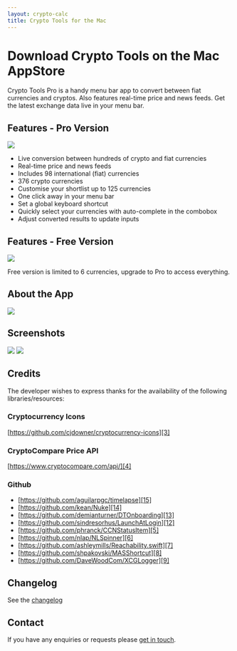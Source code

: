 ```yaml
---
layout: crypto-calc
title: Crypto Tools for the Mac
---
```

# Download Crypto Tools on the Mac AppStore
Crypto Tools Pro is a handy menu bar app to convert between fiat currencies and cryptos.  Also features real-time price and news feeds.  Get the latest exchange data live in your menu bar.


## Features - Pro Version
[![][image-1]][1]

- Live conversion between hundreds of crypto and fiat currencies
- Real-time price and news feeds
- Includes 98 international (fiat) currencies
- 376 crypto currencies
- Customise your shortlist up to 125 currencies
- One click away in your menu bar
- Set a global keyboard shortcut
- Quickly select your currencies with auto-complete in the combobox
- Adjust converted results to update inputs

## Features - Free Version
[![][image-2]][2]

Free version is limited to 6 currencies, upgrade to Pro to access everything.

## About the App
![][image-3]

## Screenshots
![][image-4]
![][image-5]

## Credits
The developer wishes to express thanks for the availability of the following libraries/resources:

### Cryptocurrency Icons
[https://github.com/cjdowner/cryptocurrency-icons][3]

### CryptoCompare Price API
[https://www.cryptocompare.com/api/][4]

### Github
- [https://github.com/aguilarpgc/timelapse][15]
- [https://github.com/kean/Nuke][14]
- [https://github.com/demianturner/DTOnboarding][13]
- [https://github.com/sindresorhus/LaunchAtLogin][12]
- [https://github.com/phranck/CCNStatusItem][5]
- [https://github.com/nlap/NLSpinner][6]
- [https://github.com/ashleymills/Reachability.swift][7]
- [https://github.com/shpakovski/MASShortcut][8]
- [https://github.com/DaveWoodCom/XCGLogger][9]

## Changelog
See the [changelog][10]

## Contact
If you have any enquiries or requests please [get in touch][11].

[1]:	https://geo.itunes.apple.com/us/app/crypto-calculator-pro/id1356754071?mt=12
[2]:	https://geo.itunes.apple.com/us/app/crypto-calculator/id1345035239?mt=12
[3]:	https://github.com/cjdowner/cryptocurrency-icons
[4]:	https://www.cryptocompare.com/api/
[5]:	https://github.com/phranck/CCNStatusItem
[6]:	https://github.com/nlap/NLSpinner
[7]:	https://github.com/ashleymills/Reachability.swift
[8]:	https://github.com/shpakovski/MASShortcut
[9]:	https://github.com/DaveWoodCom/XCGLogger
[10]:	Crypto%20Tools%20Changelog
[11]:	mailto:support@seagullsystems.com
[12]:  https://github.com/sindresorhus/LaunchAtLogin
[13]:  https://github.com/demianturner/DTOnboarding
[14]:  https://github.com/kean/Nuke
[15]:  https://github.com/aguilarpgc/timelapse

[image-1]:	images/Download_on_the_Mac_App_Store_Badge_US-UK_165x40.svg
[image-2]:	images/Download_on_the_Mac_App_Store_Badge_US-UK_165x40.svg
[image-3]:	images/icon_512x512.png
[image-4]:	images/crypto-currency-1.png
[image-5]:	images/crypto-currency-4.png